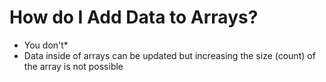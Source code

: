 # How do I Add Data to Arrays?

* You don't\*
* Data inside of arrays can be updated but increasing the size (count) of the array is not possible
<!-- * Wes, I think you are forgetting about the "+=" operator

![Plus Equals](PlusEquals.gif) -->
